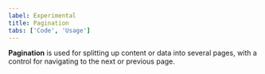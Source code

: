 ```yaml
---
label: Experimental
title: Pagination
tabs: ['Code', 'Usage']
---
```


<page-intro>**Pagination** is used for splitting up content or data into several pages, with a control for navigating to the next or previous page.</page-intro>

<component 
    name="Pagination"
    component="pagination" 
    variation="pagination"
    experimental="true"
    >
</component>

<component-docs component="pagination"></component-docs>
